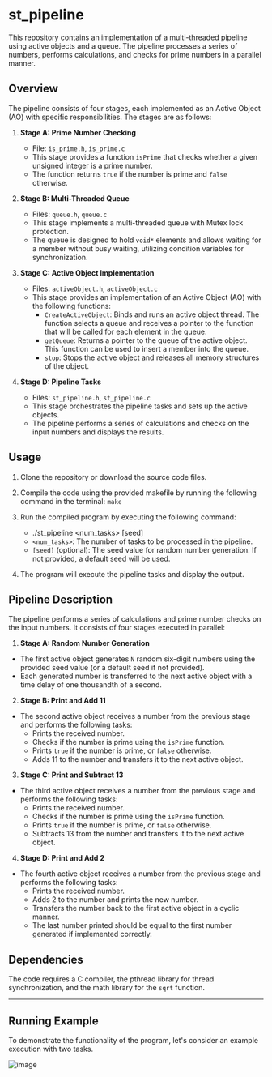 # st_pipeline

This repository contains an implementation of a multi-threaded pipeline using active objects and a queue. The pipeline processes a series of numbers, performs calculations, and checks for prime numbers in a parallel manner.

## Overview

The pipeline consists of four stages, each implemented as an Active Object (AO) with specific responsibilities. The stages are as follows:

1. **Stage A: Prime Number Checking**
   - File: `is_prime.h`, `is_prime.c`
   - This stage provides a function `isPrime` that checks whether a given unsigned integer is a prime number.
   - The function returns `true` if the number is prime and `false` otherwise.

2. **Stage B: Multi-Threaded Queue**
   - Files: `queue.h`, `queue.c`
   - This stage implements a multi-threaded queue with Mutex lock protection.
   - The queue is designed to hold `void*` elements and allows waiting for a member without busy waiting, utilizing condition variables for synchronization.

3. **Stage C: Active Object Implementation**
   - Files: `activeObject.h`, `activeObject.c`
   - This stage provides an implementation of an Active Object (AO) with the following functions:
     - `CreateActiveObject`: Binds and runs an active object thread. The function selects a queue and receives a pointer to the function that will be called for each element in the queue.
     - `getQueue`: Returns a pointer to the queue of the active object. This function can be used to insert a member into the queue.
     - `stop`: Stops the active object and releases all memory structures of the object.

4. **Stage D: Pipeline Tasks**
   - Files: `st_pipeline.h`, `st_pipeline.c`
   - This stage orchestrates the pipeline tasks and sets up the active objects.
   - The pipeline performs a series of calculations and checks on the input numbers and displays the results.

## Usage

1. Clone the repository or download the source code files.

2. Compile the code using the provided makefile by running the following command in the terminal: `make`

3. Run the compiled program by executing the following command:
    - ./st_pipeline <num_tasks> [seed]
    - `<num_tasks>`: The number of tasks to be processed in the pipeline.
    - `[seed]` (optional): The seed value for random number generation. If not provided, a default seed will be used.

4. The program will execute the pipeline tasks and display the output.

## Pipeline Description

The pipeline performs a series of calculations and prime number checks on the input numbers. It consists of four stages executed in parallel:

1. **Stage A: Random Number Generation**
- The first active object generates `N` random six-digit numbers using the provided seed value (or a default seed if not provided).
- Each generated number is transferred to the next active object with a time delay of one thousandth of a second.

2. **Stage B: Print and Add 11**
- The second active object receives a number from the previous stage and performs the following tasks:
  - Prints the received number.
  - Checks if the number is prime using the `isPrime` function.
  - Prints `true` if the number is prime, or `false` otherwise.
  - Adds 11 to the number and transfers it to the next active object.

3. **Stage C: Print and Subtract 13**
- The third active object receives a number from the previous stage and performs the following tasks:
  - Prints the received number.
  - Checks if the number is prime using the `isPrime` function.
  - Prints `true` if the number is prime, or `false` otherwise.
  - Subtracts 13 from the number and transfers it to the next active object.

4. **Stage D: Print and Add 2**
- The fourth active object receives a number from the previous stage and performs the following tasks:
  - Prints the received number.
  - Adds 2 to the number and prints the new number.
  - Transfers the number back to the first active object in a cyclic manner.
  - The last number printed should be equal to the first number generated if implemented correctly.

## Dependencies

The code requires a C compiler, the pthread library for thread synchronization, and the math library for the `sqrt` function.

--- 

## Running Example

To demonstrate the functionality of the program, let's consider an example execution with two tasks.

![image](https://github.com/LeeadJ/Operating_Systems_Course/assets/77110578/4e8be0bb-2daf-41ad-a5bf-9867b919a1d0)


